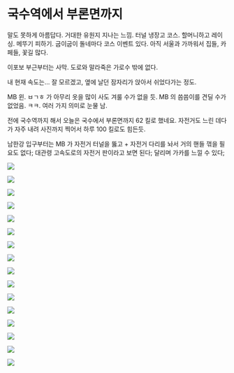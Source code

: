 # 국수역에서 부론면까지


말도 못하게 아름답다. 거대한 유원지 지나는 느낌. 터널 냉장고 코스. 할머니하고 레이싱. 메뚜기 피하기. 굽이굽이 돌네마다 코스 이벤트 있다. 아직 서울과 가까워서 집들, 카페들, 꽃길 많다.

이포보 부근부터는 사막. 도로와 말라죽은 가로수 밖에 없다.

내 현재 속도는... 잘 모르겠고, 옆에 날던 잠자리가 앉아서 쉬었다가는 정도.

MB 윈. ㅂㄱㅎ 가 아무리 옷을 많이 사도 겨룰 수가 없을 듯. MB 의 씀씀이를 견딜 수가 없었음. ㅋㅋ. 여러 가지 의미로 눈물 남. 

전에 국수역까지 해서 오늘은 국수에서 부론면까지 62 킬로 했네요. 자전거도 느린 데다가 자주 내려 사진까지 찍어서 하루 100 킬로도 힘든듯.


남한강 입구부터는 MB 가 자전거 터널을 뚫고 + 자전거 다리를 놔서 거의 핸들 꺾을 필요도 없다; 대관령 고속도로의 자전거 판이라고 보면 된다; 달리며 가카를 느낄 수 있다;


![](images/2013-09-21-22-29-35-720.jpg)



![](images/2013-09-22-04-30-35-720.jpg)



![](images/2013-09-22-17-08-56-720.jpg)



![](images/2013-09-23-03-02-34-720.jpg)



![](images/2013-09-23-03-02-34-720.jpg)



![](images/2013-09-23-08-03-11-720.jpg)



![](images/2013-09-23-08-42-54-720.jpg)



![](images/2013-09-23-12-23-24-720.jpg)



![](images/2013-09-23-12-40-27-720.jpg)



![](images/2013-09-23-13-09-54-720.jpg)



![](images/2013-09-23-15-46-49-720.jpg)



![](images/2013-09-23-16-50-56-720.jpg)



![](images/2013-09-23-17-01-14-720.jpg)



![](images/2013-09-23-17-01-28-720.jpg)



![](images/2013-09-23-18-37-11-720.jpg)



![](images/2013-09-23-19-56-41-720.jpg)



